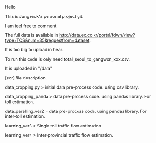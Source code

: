 Hello!

This is Jungseok's personal project git.

I am feel free to comment


The full data is available in http://data.ex.co.kr/portal/fdwn/view?type=TCS&num=35&requestfrom=dataset.

It is too big to upload in hear.


To run this code is only need total_seoul_to_gangwon_xxx.csv.

It is uploaded in "/data"


[scr] file description. 

data_cropping.py > initial data pre-process code. using csv library.

data_cropping_panda > data pre-process code. using pandas library. For toll estimation.

data_parshing_ver2 > data pre-process code. using pandas library. For inter-toll estimation.


learning_ver3 > Single toll traffic flow estimation.

learning_ver4 > Inter-provincial traffic flow estimation.



